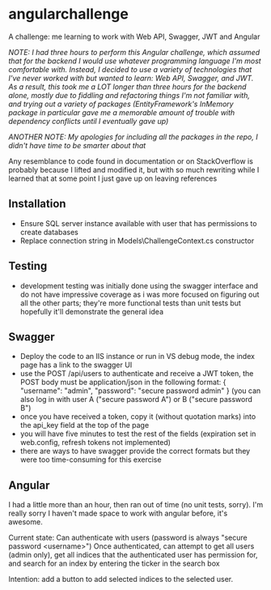 # angularchallenge
A challenge: me learning to work with Web API, Swagger, JWT and Angular

*NOTE: I had three hours to perform this Angular challenge, which assumed that for the backend I would use whatever programming language I'm most comfortable with.
Instead, I decided to use a variety of technologies that I've never worked with but wanted to learn: Web API, Swagger, and JWT. As a result, this took me a LOT longer
than three hours for the backend alone, mostly due to fiddling and refactoring things I'm not familiar with, and trying out a variety of packages (EntityFramework's
InMemory package in particular gave me a memorable amount of trouble with dependency conflicts until I eventually gave up)*

*ANOTHER NOTE: My apologies for including all the packages in the repo, I didn't have time to be smarter about that*

Any resemblance to code found in documentation or on StackOverflow is probably because I lifted and modified it, but with so much rewriting while I learned that
at some point I just gave up on leaving references

## Installation
* Ensure SQL server instance available with user that has permissions to create databases
* Replace connection string in Models\ChallengeContext.cs constructor

## Testing
* development testing was initially done using the swagger interface and do not have impressive coverage as i was more
focused on figuring out all the other parts; they're more functional tests than unit tests but hopefully it'll demonstrate the general idea

## Swagger
* Deploy the code to an IIS instance or run in VS debug mode, the index page has a link to the swagger UI
* use the POST /api/users to authenticate and receive a JWT token, the POST body must be application/json in the following format:
{
	"username": "admin",
	"password": "secure password admin"
}
(you can also log in with user A ("secure password A") or B ("secure password B")
* once you have received a token, copy it (without quotation marks) into the api_key field at the top of the page
* you will have five minutes to test the rest of the fields (expiration set in web.config, refresh tokens not implemented)
* there are ways to have swagger provide the correct formats but they were too time-consuming for this exercise

## Angular
I had a little more than an hour, then ran out of time (no unit tests, sorry). I'm really sorry I haven't made space to work with angular before, it's awesome.

Current state: Can authenticate with users (password is always "secure password &lt;username&gt;")
Once authenticated, can attempt to get all users (admin only), get all indices that the authenticated user has permission for,
and search for an index by entering the ticker in the search box

Intention: add a button to add selected indices to the selected user.